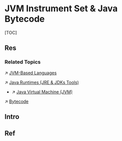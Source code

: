 # JVM Instrument Set & Java Bytecode

[TOC]



## Res
### Related Topics
↗ [JVM-Based Languages](../../../../../👩‍💻%20Programming%20Methodology%20and%20Languages/Compiled%20+%20Interpreted%20Languages/⚰️%20JVM-Based%20Languages/JVM-Based%20Languages.md)

↗ [Java Runtimes (JRE & JDKs Tools)](../../../../../👩‍💻%20Programming%20Methodology%20and%20Languages/🛠️%20Programming%20Tools%20Chain/🚠%20Application%20Runtimes%20&%20SDKs/Java%20Runtimes%20(JRE%20&%20JDKs%20Tools)/Java%20Runtimes%20(JRE%20&%20JDKs%20Tools).md)
- ↗ [Java Virtual Machine (JVM)](../../../../../👩‍💻%20Programming%20Methodology%20and%20Languages/🛠️%20Programming%20Tools%20Chain/🚠%20Application%20Runtimes%20&%20SDKs/Java%20Runtimes%20(JRE%20&%20JDKs%20Tools)/Java%20Virtual%20Machine%20(JVM)/Java%20Virtual%20Machine%20(JVM).md)

↗ [Bytecode](../../📌%20Instruction%20Basics/Instruction%20Levels/Bytecode.md)



## Intro



## Ref
